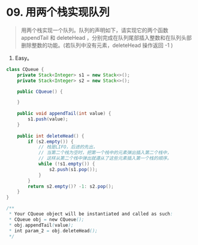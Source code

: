 # 09. 用两个栈实现队列

> 用两个栈实现一个队列。队列的声明如下，请实现它的两个函数 appendTail 和 deleteHead ，分别完成在队列尾部插入整数和在队列头部删除整数的功能。(若队列中没有元素，deleteHead 操作返回 -1 )

1. Easy。

```java
class CQueue {
    private Stack<Integer> s1 = new Stack<>();
    private Stack<Integer> s2 = new Stack<>();

    public CQueue() {

    }
    
    public void appendTail(int value) {
        s1.push(value);
    }
    
    public int deleteHead() {
        if (s2.empty()) {
            // 栈是LIFO，后进的先出，
            // 当第二个栈为空时，把第一个栈中的元素弹出插入第二个栈中，
            // 这样从第二个栈中弹出就遵从了这些元素插入第一个栈的顺序。
            while (!s1.empty()) {
                s2.push(s1.pop());
            }
        }
        return s2.empty()? -1: s2.pop();
    }
}

/**
 * Your CQueue object will be instantiated and called as such:
 * CQueue obj = new CQueue();
 * obj.appendTail(value);
 * int param_2 = obj.deleteHead();
 */
```


